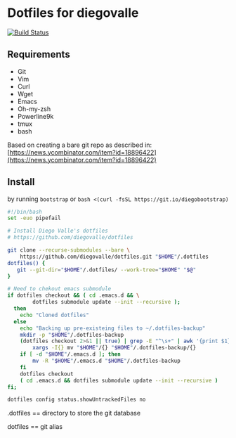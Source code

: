 # Dotfiles for diegovalle

[![Build Status](https://travis-ci.org/diegovalle/dotfiles.svg?branch=master)](https://travis-ci.org/diegovalle/dotfiles)

## Requirements

- Git
- Vim
- Curl
- Wget
- Emacs
- Oh-my-zsh
- Powerline9k
- tmux
- bash

Based on creating a bare git repo as described in: [https://news.ycombinator.com/item?id=18896422](https://news.ycombinator.com/item?id=18896422)

## Install

by running ```bootstrap``` or ```bash <(curl -fsSL https://git.io/diegobootstrap)```

```bash
#!/bin/bash
set -euo pipefail

# Install Diego Valle's dotfiles
# https://github.com/diegovalle/dotfiles

git clone --recurse-submodules --bare \
    https://github.com/diegovalle/dotfiles.git "$HOME"/.dotfiles
dotfiles() {
   git --git-dir="$HOME"/.dotfiles/ --work-tree="$HOME" "$@"
}

# Need to chekout emacs submodule
if dotfiles checkout && ( cd .emacs.d && \
        dotfiles submodule update --init --recursive );
  then
    echo "Cloned dotfiles"
  else
    echo "Backing up pre-existeing files to ~/.dotfiles-backup"
    mkdir -p "$HOME"/.dotfiles-backup
    (dotfiles checkout 2>&1 || true) | grep -E "^\s+" | awk '{print $1}' | \
        xargs -I{} mv "$HOME"/{} "$HOME"/.dotfiles-backup/{}
    if [ -d "$HOME"/.emacs.d ]; then
        mv -R "$HOME"/.emacs.d "$HOME"/.dotfiles-backup
    fi
    dotfiles checkout
    ( cd .emacs.d && dotfiles submodule update --init --recursive )
fi;

dotfiles config status.showUntrackedFiles no
```

.dotfiles == directory to store the git database

dotfiles == git alias
